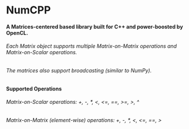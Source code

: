 # NumCPP
#### A Matrices-centered based library built for C++ and power-boosted by OpenCL.
###### Each Matrix object supports multiple Matrix-on-Matrix operations and Matrix-on-Scalar operations.
###### The matrices also support broadcasting (similar to NumPy).

#### Supported Operations
###### Matrix-on-Scalar operations: +, -, *, <, <=, ==, >=, >, ^
###### Matrix-on-Matrix (element-wise) operations: +, -, *, <, <=, ==, >
